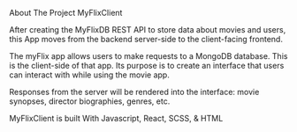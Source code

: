 About The Project
MyFlixClient

After creating the MyFlixDB REST API to store data about movies and users, this App moves from the backend server-side to the client-facing frontend. 

The myFlix app allows users to make requests to a MongoDB database. This is the client-side of that app. Its purpose is to create an interface that users can interact with while using the movie app. 

Responses from the server will be rendered into the interface: movie synopses, director biographies, genres, etc. 

MyFlixClient is built With Javascript, React, SCSS, & HTML
